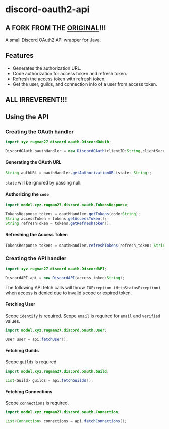 # discord-oauth2-api
## A FORK FROM THE [ORIGINAL](https://github.com/Mokulu/discord-oauth2-api)!!!


A small Discord OAuth2 API wrapper for Java.


## Features
* Generates the authorization URL.
* Code authorization for access token and refresh token.
* Refresh the access token with refresh token.
* Get the user, guilds, and connection info of a user from access token.


## ALL IRREVERENT!!!

## Using the API
### Creating the OAuth handler

```java
import xyz.rugman27.discord.oauth.DiscordOAuth;

DiscordOAuth oauthHandler = new DiscordOAuth(clientID:String,clientSecret:String,redirectUri:String,scope:String[]);
```

#### Generating the OAuth URL
```java
String authURL = oauthHandler.getAuthorizationURL(state: String);
```
`state` will be ignored by passing null.

#### Authorizing the `code`

```java
import model.xyz.rugman27.discord.oauth.TokensResponse;

TokensResponse tokens = oauthHandler.getTokens(code:String);
String accessToken = tokens.getAccessToken();
String refreshToken = tokens.getRefreshToken();
```

#### Refreshing the Access Token
```java
TokensResponse tokens = oauthHandler.refreshTokens(refresh_token: String);
```

### Creating the API handler

```java
import xyz.rugman27.discord.oauth.DiscordAPI;

DiscordAPI api = new DiscordAPI(access_token:String);
```

The following API fetch calls will throw `IOException (HttpStatusException)` when access is denied due to invalid scope or expired token.

#### Fetching User
Scope `identify` is required.
Scope `email` is required for `email` and `verified` values.

```java
import model.xyz.rugman27.discord.oauth.User;

User user = api.fetchUser();
```

#### Fetching Guilds
Scope `guilds` is required.

```java
import model.xyz.rugman27.discord.oauth.Guild;

List<Guild> guilds = api.fetchGuilds();
```

#### Fetching Connections
Scope `connections` is required.

```java
import model.xyz.rugman27.discord.oauth.Connection;

List<Connection> connections = api.fetchConnections();
```
